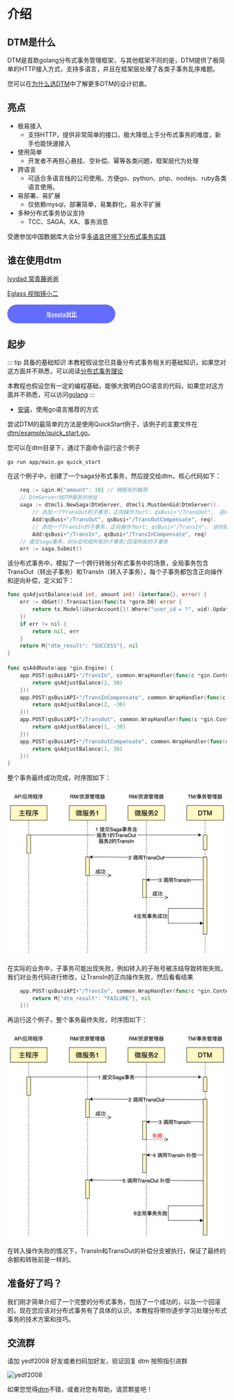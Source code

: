 # 介绍

## DTM是什么

DTM是首款golang分布式事务管理框架，与其他框架不同的是，DTM提供了极简单的HTTP接入方式，支持多语言，并且在框架层处理了各类子事务乱序难题。

您可以在[为什么选DTM](./why)中了解更多DTM的设计初衷。

## 亮点

* 极易接入
  - 支持HTTP，提供非常简单的接口，极大降低上手分布式事务的难度，新手也能快速接入
* 使用简单
  - 开发者不再担心悬挂、空补偿、幂等各类问题，框架层代为处理
* 跨语言
  - 可适合多语言栈的公司使用。方便go、python、php、nodejs、ruby各类语言使用。
* 易部署、易扩展
  - 仅依赖mysql，部署简单，易集群化，易水平扩展
* 多种分布式事务协议支持
  - TCC、SAGA、XA、事务消息

受邀参加中国数据库大会分享[多语言环境下分布式事务实践](http://dtcc.it168.com/yicheng.html#b9)

## 谁在使用dtm

[Ivydad 常青藤爸爸](https://ivydad.com)

[Eglass 视咖镜小二](https://epeijing.cn)

<a style="
    background-color:#646cff;
    font-size: 0.9em;
    color: #fff;
    margin: 0.2em 0;
    width: 200px;
    text-align: center;
    padding: 12px 24px;
    display: inline-block;
    vertical-align: middle;
    border-radius: 2em;
    font-weight: 600;
" href="../other/opensource">与seata对比</a>

## 起步

::: tip 具备的基础知识
本教程假设您已具备分布式事务相关的基础知识，如果您对这方面并不熟悉，可以阅读[分布式事务理论](../guide/theory)

本教程也假设您有一定的编程基础，能够大致明白GO语言的代码，如果您对这方面并不熟悉，可以访问[golang](https://golang.google.cn/)
:::

- [安装](./install)，使用go语言推荐的方式

尝试DTM的最简单的方法是使用QuickStart例子，该例子的主要文件在[dtm/example/quick_start.go](https://github.com/yedf/dtm/blob/main/examples/quick_start.go)。

您可以在dtm目录下，通过下面命令运行这个例子

`go run app/main.go quick_start`

在这个例子中，创建了一个saga分布式事务，然后提交给dtm，核心代码如下：

``` go
	req := &gin.H{"amount": 30} // 微服务的载荷
	// DtmServer为DTM服务的地址
	saga := dtmcli.NewSaga(DtmServer, dtmcli.MustGenGid(DtmServer)).
		// 添加一个TransOut的子事务，正向操作为url: qsBusi+"/TransOut"， 逆向操作为url: qsBusi+"/TransOutCompensate"
		Add(qsBusi+"/TransOut", qsBusi+"/TransOutCompensate", req).
		// 添加一个TransIn的子事务，正向操作为url: qsBusi+"/TransIn"， 逆向操作为url: qsBusi+"/TransInCompensate"
		Add(qsBusi+"/TransIn", qsBusi+"/TransInCompensate", req)
	// 提交saga事务，dtm会完成所有的子事务/回滚所有的子事务
	err := saga.Submit()
```

该分布式事务中，模拟了一个跨行转账分布式事务中的场景，全局事务包含TransOut（转出子事务）和TransIn（转入子事务），每个子事务都包含正向操作和逆向补偿，定义如下：

``` go
func qsAdjustBalance(uid int, amount int) (interface{}, error) {
	err := dbGet().Transaction(func(tx *gorm.DB) error {
		return tx.Model(&UserAccount{}).Where("user_id = ?", uid).Update("balance", gorm.Expr("balance + ?", amount)).Error
	})
	if err != nil {
		return nil, err
	}
	return M{"dtm_result": "SUCCESS"}, nil
}

func qsAddRoute(app *gin.Engine) {
	app.POST(qsBusiAPI+"/TransIn", common.WrapHandler(func(c *gin.Context) (interface{}, error) {
		return qsAdjustBalance(2, 30)
	}))
	app.POST(qsBusiAPI+"/TransInCompensate", common.WrapHandler(func(c *gin.Context) (interface{}, error) {
		return qsAdjustBalance(2, -30)
	}))
	app.POST(qsBusiAPI+"/TransOut", common.WrapHandler(func(c *gin.Context) (interface{}, error) {
		return qsAdjustBalance(1, -30)
	}))
	app.POST(qsBusiAPI+"/TransOutCompensate", common.WrapHandler(func(c *gin.Context) (interface{}, error) {
		return qsAdjustBalance(1, 30)
	}))
}
```

整个事务最终成功完成，时序图如下：

![saga_normal](../imgs/saga_normal.jpg)

在实际的业务中，子事务可能出现失败，例如转入的子账号被冻结导致转账失败。我们对业务代码进行修改，让TransIn的正向操作失败，然后看看结果

``` go
	app.POST(qsBusiAPI+"/TransIn", common.WrapHandler(func(c *gin.Context) (interface{}, error) {
		return M{"dtm_result": "FAILURE"}, nil
	}))
```

再运行这个例子，整个事务最终失败，时序图如下：

![saga_rollback](../imgs/saga_rollback.jpg)

在转入操作失败的情况下，TransIn和TransOut的补偿分支被执行，保证了最终的余额和转账前是一样的。

## 准备好了吗？

我们刚才简单介绍了一个完整的分布式事务，包括了一个成功的，以及一个回滚的。现在您应该对分布式事务有了具体的认识，本教程将带你逐步学习处理分布式事务的技术方案和技巧。

## 交流群

请加 yedf2008 好友或者扫码加好友，验证回复 dtm 按照指引进群

![yedf2008](http://service.ivydad.com/cover/dubbingb6b5e2c0-2d2a-cd59-f7c5-c6b90aceb6f1.jpeg)

如果您觉得[dtm](https://github.com/yedf/dtm)不错，或者对您有帮助，请赏颗星吧！
